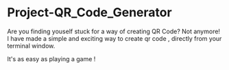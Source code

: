 # Project-QR_Code_Generator
Are you finding youself stuck for a way of creating QR Code? Not anymore!
I have made a simple and exciting way to create qr code , directly from your terminal window. 

It's as easy as playing a game !
